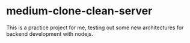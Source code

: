 # medium-clone-clean-server

This is a practice project for me, testing out some new architectures for backend development with nodejs.
